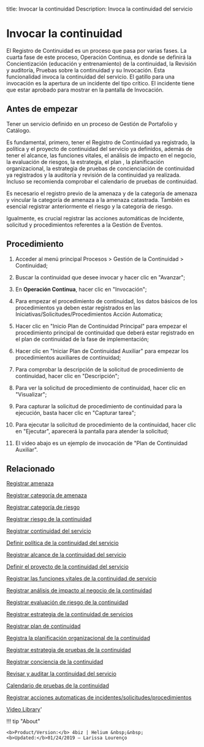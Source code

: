 title: Invocar la continuidad
Description: Invoca la continuidad del servicio 
# Invocar la continuidad

El Registro de Continuidad es un proceso que pasa por varias fases. La cuarta fase de este proceso, Operación Continua, es donde se definirá la Concientización (educación y entrenamiento) de la continuidad, la Revisión y auditoría, Pruebas sobre la continuidad y su Invocación. Esta funcionalidad invoca la continuidad del servicio.
El gatillo para una invocación es la apertura de un incidente del tipo crítico. El incidente tiene que estar aprobado para mostrar en la pantalla de Invocación.

Antes de empezar
----------------

Tener un servicio definido en un proceso de Gestión de Portafolio y Catálogo.

Es fundamental, primero, tener el Registro de Continuidad ya registrado, la
política y el proyecto de continuidad del servicio ya definidos, además de tener
el alcance, las funciones vitales, el análisis de impacto en el negocio, la
evaluación de riesgos, la estrategia, el plan , la planificación organizacional,
la estrategia de pruebas de concienciación de continuidad ya registrados y la
auditoría y revisión de la continuidad ya realizada. Incluso se recomienda
comprobar el calendario de pruebas de continuidad.

Es necesario el registro previo de la amenaza y de la categoría de amenaza y
vincular la categoría de amenaza a la amenaza catastrada. También es esencial
registrar anteriormente el riesgo y la categoría de riesgo.

Igualmente, es crucial registrar las acciones automáticas de Incidente,
solicitud y procedimientos referentes a la Gestión de Eventos.

Procedimiento
-------------

1.  Acceder al menú principal Procesos \> Gestión de la Continuidad \>
    Continuidad;

2.  Buscar la continuidad que desee invocar y hacer clic en "Avanzar";

3.  En **Operación Continua**, hacer clic en "Invocación";

4.  Para empezar el procedimiento de continuidad, los datos básicos de los
    procedimientos ya deben estar registrados en las
    Iniciativas/Solicitudes/Procedimientos Acción Automatica;

5.  Hacer clic en "Inicio Plan de Continuidad Principal" para empezar el
    procedimiento principal de continuidad que deberá estar registrado en el
    plan de continuidad de la fase de implementación;

6.  Hacer clic en "Iniciar Plan de Continuidad Auxiliar" para empezar los
    procedimientos auxiliares de continuidad;

7.  Para comprobar la descripción de la solicitud de procedimiento de
    continuidad, hacer clic en "Descripción";

8.  Para ver la solicitud de procedimiento de continuidad, hacer clic en
    "Visualizar";

9.  Para capturar la solicitud de procedimiento de continuidad para la
    ejecución, basta hacer clic en "Capturar tarea";

10. Para ejecutar la solicitud de procedimiento de la continuidad, hacer clic en
    "Ejecutar", aparecerá la pantalla para atender la solicitud;

11. El video abajo es un ejemplo de invocación de "Plan de Continuidad
    Auxiliar".

Relacionado
----------------

[Registrar amenaza](/es-es/4biz-helium/processes/continuity/configuration/register-threat.html)

[Registrar categoría de amenaza](/es-es/4biz-helium/processes/continuity/configuration/threat-category.html)

[Registrar categoría de riesgo](/es-es/4biz-helium/processes/continuity/configuration/risk-category.html)

[Registrar riesgo de la continuidad](/es-es/4biz-helium/processes/continuity/configuration/register-continuity-risk.html)

[Registrar continuidad del servicio](/es-es/4biz-helium/processes/continuity/use/register-service-continuity.html)

[Definir política de la continuidad del servicio](/es-es/4biz-helium/processes/continuity/use/continuity-policy.html)

[Registrar alcance de la continuidad del servicio](/es-es/4biz-helium/processes/continuity/use/service-continuity-scope.html)

[Definir el proyecto de la continuidad del servicio](/es-es/4biz-helium/processes/continuity/use/service-continuity-project.html)

[Registrar las funciones vitales de la continuidad de servicio](/es-es/4biz-helium/processes/continuity/use/continuity-vital-functions.html)

[Registrar análisis de impacto al negocio de la continuidad](/es-es/4biz-helium/processes/continuity/use/impact-analysis-continuity-business.html)

[Registrar evaluación de riesgo de la continuidad](/es-es/4biz-helium/processes/continuity/use/continuity-risk-evaluation.html)

[Registrar estrategia de la continuidad de servicios](/es-es/4biz-helium/processes/continuity/use/service-continuity-strategy.html)

[Registrar plan de continuidad](/es-es/4biz-helium/processes/continuity/use/continuity-plan.html)

[Registra la planificación organizacional de la continuidad](/es-es/4biz-helium/processes/continuity/use/continuity-organizational-planning.html)

[Registrar estrategia de pruebas de la continuidad](/es-es/4biz-helium/processes/continuity/use/continuity-test-registration.html)

[Registrar conciencia de la continuidad](/es-es/4biz-helium/processes/continuity/use/continuity-awareness.html)

[Revisar y auditar la continuidad del servicio](/es-es/4biz-helium/processes/continuity/use/review-and-audit-continuity.html)

[Calendario de pruebas de la continuidad](/es-es/4biz-helium/processes/continuity/use/continuity-test-calendar.html)

[Registrar acciones automaticas de incidentes/solicitudes/procedimientos](/es-es/4biz-helium/additional-features/automation-of-operation/configuration/register-automatic-actions-incident-request-procedure.html)

<i class='fa fa-youtube-play  fa-2x' style='color:#97ce17;vertical-align: middle;'> </i> [Video Library](https://www.youtube.com/playlist?list=PLB5qK2uzf2RMHcgQuDIzcuLqoHXYfihz1)'

!!! tip "About"

    <b>Product/Version:</b> 4biz | Helium &nbsp;&nbsp;
    <b>Updated:</b>01/24/2019 – Larissa Lourenço

